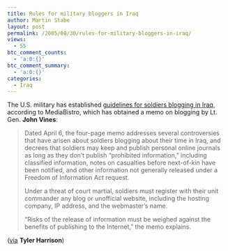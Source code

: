 ```yaml
---
title: Rules for military bloggers in Iraq
author: Martin Stabe
layout: post
permalink: /2005/08/30/rules-for-military-bloggers-in-iraq/
views:
  - 55
btc_comment_counts:
  - 'a:0:{}'
btc_comment_summary:
  - 'a:0:{}'
categories:
  - Iraq
---
```

The U.S. military has established [guidelines for soldiers blogging in Iraq][1], according to MediaBistro, which has obtained a memo on blogging by Lt. Gen. **John Vines**:

> Dated April 6, the four-page memo addresses several controversies that have arisen about soldiers blogging about their time in Iraq, and decrees that soldiers may keep and publish personal online journals as long as they don&#8217;t publish &#8220;prohibited information,&#8221; including classified information, notes on casualties before next-of-kin have been notified, and other information not generally released under a Freedom of Information Act request.
> 
> Under a threat of court martial, soldiers must register with their unit commander any blog or unofficial website, including the hosting company, IP address, and the webmaster&rsquo;s name.
> 
> &ldquo;Risks of the release of information must be weighed against the benefits of publishing to the Internet,&rdquo; the memo explains. 

([via][2] **Tyler Harrison**)

 [1]: http://www.mediabistro.com/fishbowlDC/online_media/military_blogging_rules_22551.asp
 [2]: http://tyler.prblogs.org/2005/08/30/military-blogging-new-uses-and-new-rules/